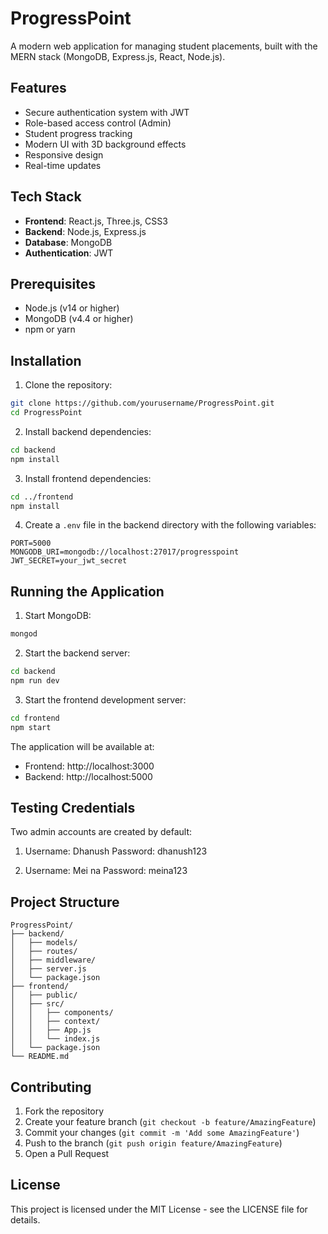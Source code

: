 # ProgressPoint

A modern web application for managing student placements, built with the MERN stack (MongoDB, Express.js, React, Node.js).

## Features

- Secure authentication system with JWT
- Role-based access control (Admin)
- Student progress tracking
- Modern UI with 3D background effects
- Responsive design
- Real-time updates

## Tech Stack

- **Frontend**: React.js, Three.js, CSS3
- **Backend**: Node.js, Express.js
- **Database**: MongoDB
- **Authentication**: JWT

## Prerequisites

- Node.js (v14 or higher)
- MongoDB (v4.4 or higher)
- npm or yarn

## Installation

1. Clone the repository:
```bash
git clone https://github.com/yourusername/ProgressPoint.git
cd ProgressPoint
```

2. Install backend dependencies:
```bash
cd backend
npm install
```

3. Install frontend dependencies:
```bash
cd ../frontend
npm install
```

4. Create a `.env` file in the backend directory with the following variables:
```
PORT=5000
MONGODB_URI=mongodb://localhost:27017/progresspoint
JWT_SECRET=your_jwt_secret
```

## Running the Application

1. Start MongoDB:
```bash
mongod
```

2. Start the backend server:
```bash
cd backend
npm run dev
```

3. Start the frontend development server:
```bash
cd frontend
npm start
```

The application will be available at:
- Frontend: http://localhost:3000
- Backend: http://localhost:5000

## Testing Credentials

Two admin accounts are created by default:

1. Username: Dhanush
   Password: dhanush123

2. Username: Mei na
   Password: meina123

## Project Structure

```
ProgressPoint/
├── backend/
│   ├── models/
│   ├── routes/
│   ├── middleware/
│   ├── server.js
│   └── package.json
├── frontend/
│   ├── public/
│   ├── src/
│   │   ├── components/
│   │   ├── context/
│   │   ├── App.js
│   │   └── index.js
│   └── package.json
└── README.md
```

## Contributing

1. Fork the repository
2. Create your feature branch (`git checkout -b feature/AmazingFeature`)
3. Commit your changes (`git commit -m 'Add some AmazingFeature'`)
4. Push to the branch (`git push origin feature/AmazingFeature`)
5. Open a Pull Request

## License

This project is licensed under the MIT License - see the LICENSE file for details. 